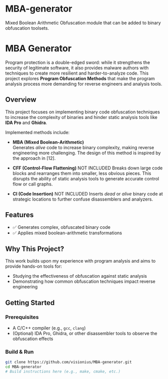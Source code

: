 # MBA-generator
Mixed Boolean Arithmetic Obfuscation module that can be added to binary obfuscation toolsets.
# MBA Generator

Program protection is a double-edged sword: while it strengthens the security of legitimate software, it also provides malware authors with techniques to create more resilient and harder-to-analyze code. This project explores **Program Obfuscation Methods** that make the program analysis process more demanding for reverse engineers and analysis tools.

## Overview

This project focuses on implementing binary code obfuscation techniques to increase the complexity of binaries and hinder static analysis tools like **IDA Pro** and **Ghidra**.

Implemented methods include:

- **MBA (Mixed Boolean-Arithmetic)**  
  Generates *alive* code to increase binary complexity, making reverse engineering more challenging. The design of this method is inspired by the approach in [12].
  
- **CFF (Control-Flow Flattening)**  NOT INCLUDED
  Breaks down large code blocks and rearranges them into smaller, less obvious pieces. This disrupts the ability of static analysis tools to generate accurate control flow or call graphs.
  
- **CI (Code Insertion)**  NOT INCLUDED
  Inserts *dead* or *alive* binary code at strategic locations to further confuse disassemblers and analyzers.

## Features

- ✅ Generates complex, obfuscated binary code  
- ✅ Applies mixed boolean-arithmetic transformations

## Why This Project?

This work builds upon my experience with program analysis and aims to provide hands-on tools for:

- Studying the effectiveness of obfuscation against static analysis
- Demonstrating how common obfuscation techniques impact reverse engineering

## Getting Started

### Prerequisites

- A C/C++ compiler (e.g., `gcc`, `clang`)
- (Optional) IDA Pro, Ghidra, or other disassembler tools to observe the obfuscation effects

### Build & Run

```bash
git clone https://github.com/visionius/MBA-generator.git
cd MBA-generator
# Build instructions here (e.g., make, cmake, etc.)
